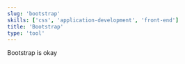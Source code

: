 ```yaml
---
slug: 'bootstrap'
skills: ['css', 'application-development', 'front-end']
title: 'Bootstrap'
type: 'tool'
---
```


Bootstrap is okay